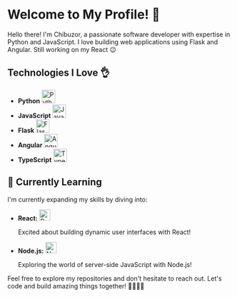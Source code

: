

<!--

Here are some ideas to get you started:

- 🔭 I’m currently working on ...
- 🌱 I’m currently learning ...
- 👯 I’m looking to collaborate on ...
- 🤔 I’m looking for help with ...
- 💬 Ask me about ...
- 📫 How to reach me: ...
- 😄 Pronouns: ...
- ⚡ Fun fact: ...
-->


# Welcome to My Profile! 🚀

Hello there! I'm Chibuzor, a passionate software developer with expertise in Python and JavaScript. I love building web applications using Flask and Angular. Still working on my React 😉

## Technologies I Love 👌

- **Python** <img src="https://www.python.org/static/community_logos/python-logo.png" alt="Python Logo" width="30"/>
- **JavaScript** <img src="https://upload.wikimedia.org/wikipedia/commons/6/6a/JavaScript-logo.png" alt="JavaScript Logo" width="30"/>
- **Flask** <img src="https://flask.palletsprojects.com/en/2.1.x/_images/flask-logo.png" alt="Flask Logo" width="30"/>
- **Angular** <img src="https://angular.io/assets/images/logos/angular/angular.png" alt="Angular Logo" width="30"/>
- **TypeScript** <img src="https://seeklogo.com/images/T/typescript-logo-B29A3F462D-seeklogo.com.png" alt="TypeScript Logo" width="30"/>

<!--
## My Projects

- [Project 1](link-to-project1): A brief description of your project.
- [Project 2](link-to-project2): Another exciting project you've worked on.
-->

<!--
- Portfolio: [Your Portfolio](link-to-portfolio)
-->

## 🌱 Currently Learning 
I'm currently expanding my skills by diving into:


- **React:** <img src="https://upload.wikimedia.org/wikipedia/commons/thumb/a/a7/React-icon.svg/1280px-React-icon.svg.png" alt="React Logo" width="25"/>
  
  Excited about building dynamic user interfaces with React!

- **Node.js:** <img src="https://upload.wikimedia.org/wikipedia/commons/thumb/d/d9/Node.js_logo.svg/1280px-Node.js_logo.svg.png" alt="Node.js Logo" width="25"/>
  
  Exploring the world of server-side JavaScript with Node.js!

Feel free to explore my repositories and don't hesitate to reach out. Let's code and build amazing things together! 👩‍💻👨‍💻






